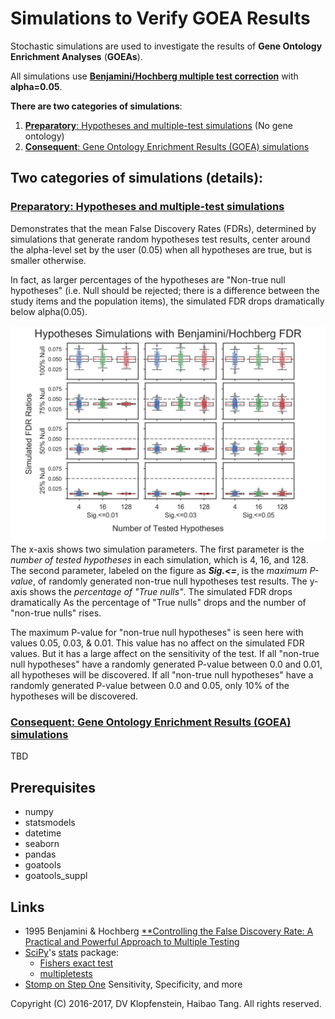 # Simulations to Verify GOEA Results
Stochastic simulations are used to investigate the results of
**Gene Ontology Enrichment Analyses** (**GOEAs**).

All simulations use [**Benjamini/Hochberg multiple test correction**](
http://www.stat.purdue.edu/~doerge/BIOINFORM.D/FALL06/Benjamini%20and%20Y%20FDR.pdf)
with **alpha=0.05**.

**There are two categories of simulations**:
  1. [**Preparatory**: Hypotheses and multiple-test simulations](
     #preparatory-hypotheses-and-multiple-test-simulations) (No gene ontology)
  2. [**Consequent**: Gene Ontology Enrichment Results (GOEA) simulations](
     #consequent-gene-ontology-enrichment-results-goea-simulations)

## Two categories of simulations (details):
### [**Preparatory**: Hypotheses and multiple-test simulations]()
Demonstrates that the mean False Discovery Rates (FDRs),
determined by simulations that generate random hypotheses test results,
center around the alpha-level set by the user (0.05) when all hypotheses are true,
but is smaller otherwise.

In fact, as larger percentages of the hypotheses are "Non-true null hypotheses"
(i.e. Null should be rejected; there is a difference between the study items and the population items),
the simulated FDR drops dramatically below alpha(0.05).

![pval tiled FDR values](doc/md/images/suppl_hypoth_fdr_100to025_01to05_004to128_N00500_500.png)
The x-axis shows two simulation parameters.
The first parameter is the _number of tested hypotheses_ in each simulation, which is 4, 16, and 128.
The second parameter, labeled on the figure as _**Sig.<=**_, is the _maximum P-value_,
of randomly generated non-true null hypotheses test results.
The y-axis shows the _percentage of "True nulls"_.
The simulated FDR drops dramatically
As the percentage of "True nulls" drops and the number of "non-true nulls" rises.

The maximum P-value for "non-true null hypotheses" is seen here with values 0.05, 0.03, & 0.01.
This value has no affect on the simulated FDR values.
But it has a large affect on the sensitivity of the test.
If all "non-true null hypotheses" have a randomly generated P-value between 0.0 and 0.01,
all hypotheses will be discovered.
If all "non-true null hypotheses" have a randomly generated P-value between 0.0 and 0.05,
only 10% of the hypotheses will be discovered.


### [**Consequent**: Gene Ontology Enrichment Results (GOEA) simulations]()
TBD


## Prerequisites

  * numpy
  * statsmodels
  * datetime
  * seaborn
  * pandas
  * goatools
  * goatools_suppl

## Links

  * 1995 Benjamini & Hochberg
    [**Controlling the False Discovery Rate: A Practical and Powerful Approach to Multiple Testing](
    http://www.stat.purdue.edu/~doerge/BIOINFORM.D/FALL06/Benjamini%20and%20Y%20FDR.pdf)
  * [SciPy](https://docs.scipy.org/doc/scipy/reference/)'s
    [stats](https://docs.scipy.org/doc/scipy/reference/tutorial/stats.html) package:    
    * [Fishers exact test](https://docs.scipy.org/doc/scipy/reference/generated/scipy.stats.fisher_exact.htm)
    * [multipletests](http://www.statsmodels.org/stable/generated/statsmodels.sandbox.stats.multicomp.multipletests.html)
  * [Stomp on Step One](http://www.stomponstep1.com/) Sensitivity, Specificity, and more    


Copyright (C) 2016-2017, DV Klopfenstein, Haibao Tang. All rights reserved.
